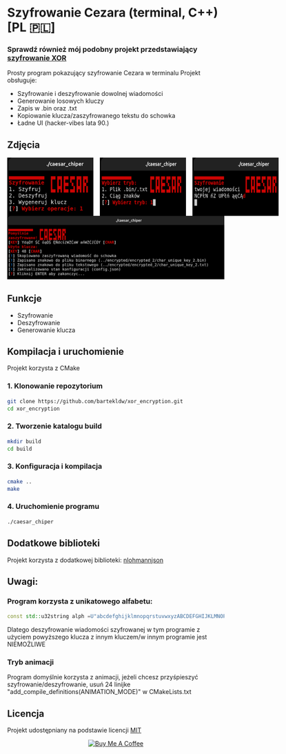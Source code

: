 # Szyfrowanie Cezara (terminal, C++) [PL 🇵🇱]
### Sprawdź również mój podobny projekt przedstawiający <a href="https://github.com/bartekldw/xor_encryption">szyfrowanie XOR </a>

Prosty program pokazujący szyfrowanie Cezara w terminalu
Projekt obsługuje:
- Szyfrowanie i deszyfrowanie dowolnej wiadomości
- Generowanie losowych kluczy
- Zapis w .bin oraz .txt
- Kopiowanie klucza/zaszyfrowanego tekstu do schowka
- Ładne UI (hacker-vibes lata 90.)

## Zdjęcia
<div style="display:flex; gap:15px;">
  <img src="docs/menu.png" alt="Menu" width="200">
  <img src="docs/mode.png" alt="Tryb deszyfrowania" width="200">
  <img src="docs/encrypt_1.png" alt="Szyfrowanie" width="200">
</div>
<img src="docs/encrypt_2.png" alt="Szyfrowanie info" width="610">

## Funkcje
- Szyfrowanie
- Deszyfrowanie
- Generowanie klucza  

## Kompilacja i uruchomienie
Projekt korzysta z CMake
### 1. Klonowanie repozytorium
```bash
git clone https://github.com/bartekldw/xor_encryption.git
cd xor_encryption
```
### 2. Tworzenie katalogu build
```bash
mkdir build
cd build
```
### 3. Konfiguracja i kompilacja
```bash
cmake ..
make
```
### 4. Uruchomienie programu
```bash
./caesar_chiper
```
## Dodatkowe biblioteki
Projekt korzysta z dodatkowej biblioteki: <a href="https://github.com/nlohmann/json"> nlohmannjson </a>
## Uwagi:
### Program korzysta z unikatowego alfabetu:
```cpp
const std::u32string alph =U"abcdefghijklmnopqrstuvwxyzABCDEFGHIJKLMNOPQRSTUVWXYZąćęłńóśżźĄĆĘŁŃÓŚŻŹ";
```
Dlatego deszyfrowanie wiadomości szyfrowanej w tym programie z użyciem powyższego klucza z innym kluczem/w innym programie jest NIEMOŻLIWE
### Tryb animacji
Program domyślnie korzysta z animacji, jeżeli chcesz przyśpieszyć szyfrowanie/deszyfrowanie, usuń 24 linijke "add_compile_definitions(ANIMATION_MODE)" w CMakeLists.txt
## Licencja
Projekt udostępniany na podstawie licencji <a href="LICENSE"> MIT </a>

<p align="center">
  <a href="https://buymeacoffee.com/brtekld_prog" target="_blank">
    <img src="https://img.shields.io/badge/☕%20Pomóż%20mi%20rozwijać%20pasje-yellow?style=for-the-badge" alt="Buy Me A Coffee">
  </a>
</p>